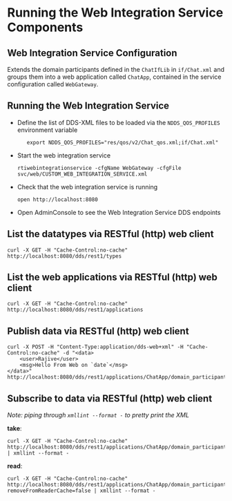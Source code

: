 # Running the Web Integration Service Components

## Web Integration Service Configuration

Extends the domain participants defined in the `ChatIfLib` in 
`if/Chat.xml` and groups them into a
web application called `ChatApp`, contained in the service configuration
called `WebGateway`.


## Running the Web Integration Service


- Define the list of DDS-XML files to be loaded via the `NDDS_QOS_PROFILES` 
  environment variable 

		 export NDDS_QOS_PROFILES="res/qos/v2/Chat_qos.xml;if/Chat.xml"

- Start the web integration service
		
      rtiwebintegrationservice -cfgName WebGateway -cfgFile svc/web/CUSTOM_WEB_INTEGRATION_SERVICE.xml


- Check that the web integration service is running

      open http://localhost:8080

- Open AdminConsole to see the Web Integration Service DDS endpoints


## List the datatypes via RESTful (http) web client

	curl -X GET -H "Cache-Control:no-cache" http://localhost:8080/dds/rest1/types

## List the web applications via RESTful (http) web client

	curl -X GET -H "Cache-Control:no-cache" http://localhost:8080/dds/rest1/applications
	

## Publish data via RESTful (http) web client

	curl -X POST -H "Content-Type:application/dds-web+xml" -H "Cache-Control:no-cache" -d "<data>
    	<user>Rajive</user>
    	<msg>Hello From Web on `date`</msg>
	</data>" http://localhost:8080/dds/rest1/applications/ChatApp/domain_participants/MyPublicationParticipant/publishers/MyPublisher/data_writers/ChatObjectWriter


## Subscribe to data via RESTful (http) web client

*Note: piping through `xmllint --format -` to pretty print the XML*
 
**take**:

	curl -X GET -H "Cache-Control:no-cache" http://localhost:8080/dds/rest1/applications/ChatApp/domain_participants/MySubscriptionParticipant/subscribers/MySubscriber/data_readers/ChatObjectReader | xmllint --format -
	

**read**:

	curl -X GET -H "Cache-Control:no-cache" http://localhost:8080/dds/rest1/applications/ChatApp/domain_participants/MySubscriptionParticipant/subscribers/MySubscriber/data_readers/ChatObjectReader?removeFromReaderCache=false | xmllint --format -



